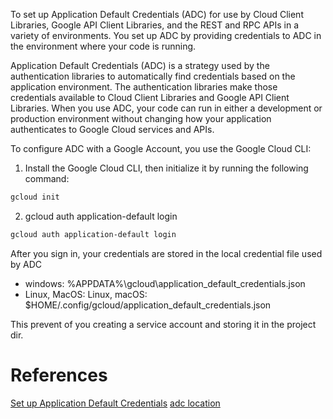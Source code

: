 To set up Application Default Credentials (ADC) for use by Cloud Client Libraries, Google API Client Libraries, and the REST and RPC APIs in a variety of environments. You set up ADC by providing credentials to ADC in the environment where your code is running.

Application Default Credentials (ADC) is a strategy used by the authentication libraries to automatically find credentials based on the application environment. The authentication libraries make those credentials available to Cloud Client Libraries and Google API Client Libraries. When you use ADC, your code can run in either a development or production environment without changing how your application authenticates to Google Cloud services and APIs.

To configure ADC with a Google Account, you use the Google Cloud CLI:

1. Install the Google Cloud CLI, then initialize it by running the following command:

```bash
gcloud init
```

2. gcloud auth application-default login

```bash
gcloud auth application-default login
```

After you sign in, your credentials are stored in the local credential file used by ADC 
- windows: %APPDATA%\gcloud\application_default_credentials.json
- Linux, MacOS: Linux, macOS: $HOME/.config/gcloud/application_default_credentials.json
  
This prevent of you creating a service account and storing it in the project dir.

# References

[Set up Application Default Credentials](https://cloud.google.com/docs/authentication/provide-credentials-adc)
[adc location](https://cloud.google.com/docs/authentication/application-default-credentials#personal)